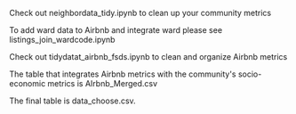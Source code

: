 Check out neighbordata_tidy.ipynb to clean up your community metrics

To add ward data to Airbnb and integrate ward please see listings_join_wardcode.ipynb

Check out tidydatat_airbnb_fsds.ipynb to clean and organize Airbnb metrics

The table that integrates Airbnb metrics with the community's socio-economic metrics is AIrbnb_Merged.csv

The final table is data_choose.csv.
